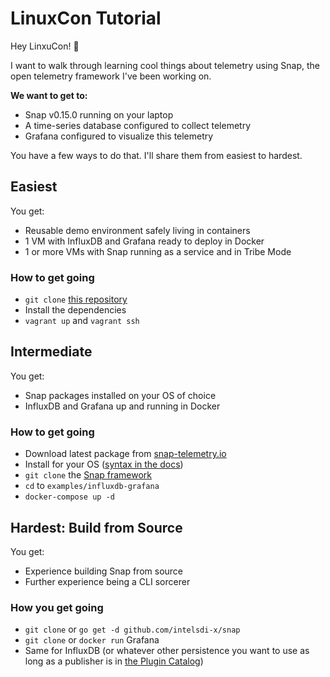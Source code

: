 # LinuxCon Tutorial
Hey LinxuCon! :wave:

I want to walk through learning cool things about telemetry using Snap, the open telemetry framework I've been working on.

**We want to get to:**
* Snap v0.15.0 running on your laptop
* A time-series database configured to collect telemetry
* Grafana configured to visualize this telemetry

You have a few ways to do that. I'll share them from easiest to hardest.

## Easiest
You get:
  * Reusable demo environment safely living in containers
  * 1 VM with InfluxDB and Grafana ready to deploy in Docker
  * 1 or more VMs with Snap running as a service and in Tribe Mode

### How to get going
  * `git clone` [this repository](https://github.com/nanliu/snap-demo-velocity#velocity-2016-snap-demo)
  * Install the dependencies
  * `vagrant up` and `vagrant ssh`

## Intermediate
You get:
  * Snap packages installed on your OS of choice
  * InfluxDB and Grafana up and running in Docker

### How to get going
  * Download latest package from [snap-telemetry.io](http://snap-telemetry.io/download.html)
  * Install for your OS ([syntax in the docs](docs/install-snap.md))
  * `git clone` the [Snap framework](https://github.com/intelsdi-x/snap)
  * `cd` to `examples/influxdb-grafana`
  * `docker-compose up -d`


## Hardest: Build from Source
You get:
  * Experience building Snap from source
  * Further experience being a CLI sorcerer

### How you get going
  * `git clone` or `go get -d github.com/intelsdi-x/snap`
  * `git clone` or `docker run` Grafana
  * Same for InfluxDB (or whatever other persistence you want to use as long as a publisher is in [the Plugin Catalog](http://snap-telemetry.io/plugins.html))
